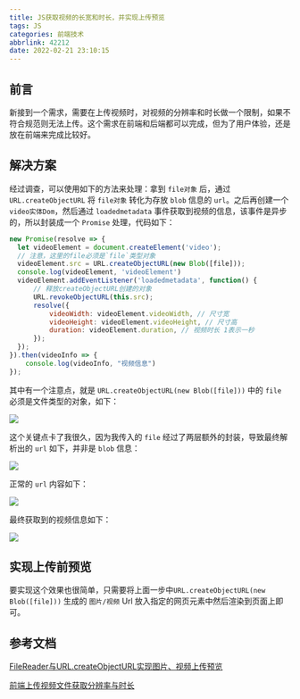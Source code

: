 ```yaml
---
title: JS获取视频的长宽和时长，并实现上传预览
tags: JS
categories: 前端技术
abbrlink: 42212
date: 2022-02-21 23:10:15
---
```

## 前言
新接到一个需求，需要在上传视频时，对视频的分辨率和时长做一个限制，如果不符合规范则无法上传。这个需求在前端和后端都可以完成，但为了用户体验，还是放在前端来完成比较好。
<!--more-->

## 解决方案

经过调查，可以使用如下的方法来处理：拿到 `file对象` 后，通过 `URL.createObjectURL` 将 `file对象` 转化为存放 `blob` 信息的 `url`。之后再创建一个 `video实体Dom`，然后通过 `loadedmetadata` 事件获取到视频的信息，该事件是异步的，所以封装成一个 `Promise` 处理，代码如下：

```javascript
new Promise(resolve => {
  let videoElement = document.createElement('video');
  // 注意，这里的file必须是`file`类型对象
  videoElement.src = URL.createObjectURL(new Blob([file]));
  console.log(videoElement, 'videoElement')
  videoElement.addEventListener('loadedmetadata', function() {
      // 释放createObjectURL创建的对象
      URL.revokeObjectURL(this.src);
      resolve({
          videoWidth: videoElement.videoWidth, // 尺寸宽
          videoHeight: videoElement.videoHeight, // 尺寸高
          duration: videoElement.duration, // 视频时长 1表示一秒
      });
  });
}).then(videoInfo => {
    console.log(videoInfo, "视频信息")
});
```

其中有一个注意点，就是 `URL.createObjectURL(new Blob([file]))` 中的 `file` 必须是文件类型的对象，如下：

![](https://cdn.jsdelivr.net/gh/JokerByrant/Images@main/blog/164580186909927918d62438f62e54da56939197a3bfc.png)

这个关键点卡了我很久，因为我传入的 `file` 经过了两层额外的封装，导致最终解析出的 `url` 如下，并非是 `blob` 信息：

![](https://cdn.jsdelivr.net/gh/JokerByrant/Images@main/blog/1645801880091470ee16f09857a8d858b986711ff6228.png)

正常的 `url` 内容如下：

![](https://cdn.jsdelivr.net/gh/JokerByrant/Images@main/blog/164580188909324b86b25671d0140abb6b8fc34689bb9.png)

最终获取到的视频信息如下：

![](https://cdn.jsdelivr.net/gh/JokerByrant/Images@main/blog/16458018980948a28c30549935501e0a1efd763d65844.png)

## 实现上传前预览

要实现这个效果也很简单，只需要将上面一步中`URL.createObjectURL(new Blob([file]))` 生成的 `图片/视频` Url 放入指定的网页元素中然后渲染到页面上即可。

## 参考文档

[FileReader与URL.createObjectURL实现图片、视频上传预览](https://xiaotianxia.github.io/blog/vuepress/js/upload_using_filereader_createobjecturl.html)

[前端上传视频文件获取分辨率与时长](https://juejin.cn/post/6873033200244506638)
